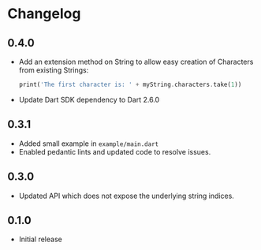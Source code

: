 # Changelog

## 0.4.0

* Add an extension method on String to allow easy creation of Characters from
  existing Strings:

    ```dart
    print('The first character is: ' + myString.characters.take(1))
    ```
* Update Dart SDK dependency to Dart 2.6.0

## 0.3.1

* Added small example in `example/main.dart`
* Enabled pedantic lints and updated code to resolve issues.

## 0.3.0

* Updated API which does not expose the underlying string indices.

## 0.1.0

* Initial release